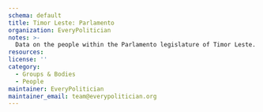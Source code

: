 ```yaml
---
schema: default
title: Timor Leste: Parlamento
organization: EveryPolitician
notes: >-
  Data on the people within the Parlamento legislature of Timor Leste.
resources:
license: ''
category:
  - Groups & Bodies
  - People
maintainer: EveryPolitician
maintainer_email: team@everypolitician.org
---
```

